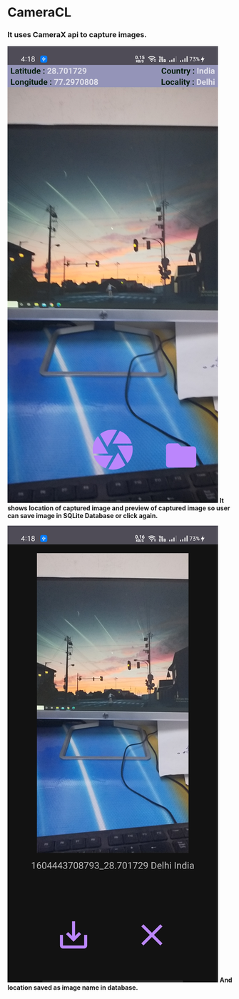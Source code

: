 # CameraCL

### It uses CameraX api to capture images.



![](screenshots/cameraX1.jpg)
**It shows location of captured image and preview of captured image so user can save image in SQLite Database or click again.**



![](screenshots/cameraX2.jpg)
 **And location saved as image name in database.**
